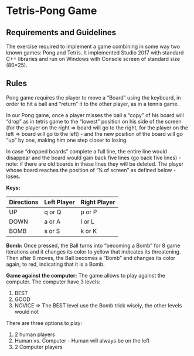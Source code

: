 # Tetris-Pong Game
## **Requirements and Guidelines**
The exercise required to implement a game combining in some way two known games: Pong and Tetris.
It implemented Studio 2017 with standard C++ libraries and run on Windows with Console screen of standard size (80*25).

## **Rules**
Pong game requires the player to move a “Board” using the keyboard, in order to hit a ball
and “return” it to the other player, as in a tennis game.

In our Pong game, once a player misses the ball a “copy” of his board will “drop” as in tetris
game to the “lowest” position on his side of the screen (for the player on the right => board
will go to the right, for the player on the left => board will go to the left) - and the new position
of the board will go “up” by one, making him one step closer to losing.

In case “dropped boards” complete a full line, the entire line would disappear and the board
would gain back five lines (go back five lines) - note: if there are old boards in these lines
they will be deleted.
The player whose board reaches the position of “¼ of screen” as defined below - loses.

**Keys:**

| Directions | Left Player | Right Player |
| :---         | :---         | :---         |
| UP   | q or Q     | p or P    |
| DOWN     | a or A       | l or L      |
| BOMB     | s or S       | k or K      |

**Bomb:**
Once pressed, the Ball turns into “becoming a Bomb” for 8 game iterations and it changes its color to yellow that indicates its threatening.
Then after 8 moves, the Ball becomes a “Bomb” and changes its color again, to red, indicating that it is a Bomb.

**Game against the computer:**
The game allows to play against the computer. The computer have 3 levels:
1. BEST
2. GOOD
3. NOVICE
=> The BEST level use the Bomb trick wisely, the other levels would not

There are three options to play:
1. 2 human players
2. Human vs. Computer - Human will always be on the left
3. 2 Computer players
